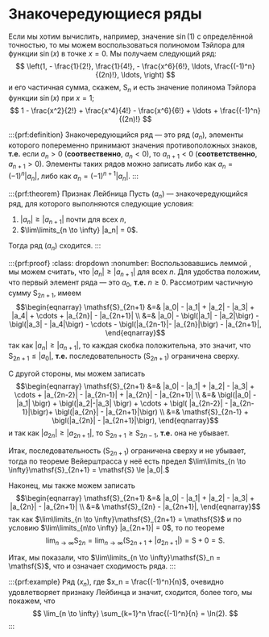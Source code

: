 # Знакочередующиеся ряды

Если мы хотим вычислить, например, значение $\sin(1)$ с определённой точностью, то мы можем воспользоваться полиномом Тэйлора для функции $\sin(x)$ в точке $x=0$. Мы получаем следующий ряд:
$$
\left(1, - \frac{1}{2!}, \frac{1}{4!}, - \frac{x^6}{6!}, \ldots, \frac{(-1)^n}{(2n)!}, \ldots, \right) 
$$
и его частичная сумма, скажем, $\mathsf{S}_n$ и есть значение полинома Тэйлора функции $\sin(x)$ при $x =1$;
$$
1 - \frac{x^2}{2!} + \frac{x^4}{4!} - \frac{x^6}{6!} + \ldots + \frac{(-1)^n}{(2n)!} 
$$

:::{prf:definition}
Знакочередующийся ряд — это ряд $(a_n)$, элементы которого попеременно принимают значения противоположных знаков, **т.е.** если $a_n>0$ (**соотвественно**, $a_n <0$), то $a_{n+1}<0$ (**соответственно**, $a_{n+1}>0$). Элементы таких рядов можно записать либо как $a_n  = (-1)^n |a_n|$, либо как $a_n = (-1)^{n+1}|a_n|$.
:::



:::{prf:theorem} Признак Лейбница
Пусть $(a_n)$ — знакочередующийся ряд, для которого выполняются следующие условия:

1. $|a_n| \ge |a_{n+1}|$ почти для всех $n$,
2. $\lim\limits_{n \to \infty} |a_n| = 0$.

Тогда ряд $(a_n)$ сходится.
:::

:::{prf:proof}
:class: dropdown
:nonumber:
Воспользовавшись леммой [](#almost_for_series), мы можем считать, что $|a_n| \ge |a_{n+1}|$ для всех $n$. Для удобства положим, что первый элемент ряда — это $a_0$, **т.е.** $n \ge 0$. Рассмотрим частичную сумму $\mathsf{S}_{2n+1}$, имеем
$$\begin{eqnarray}
\mathsf{S}_{2n+1} &=& |a_0| - |a_1| + |a_2| - |a_3| + |a_4| + \cdots  + |a_{2n}| - |a_{2n+1}| \\
&=& |a_0| - \bigl(|a_1| - |a_2|\bigr) - \bigl(|a_3| - |a_4|\bigr) - \cdots - \bigl(|a_{2n-1}|-  |a_{2n}|\bigr) - |a_{2n+1}|,
\end{eqnarray}$$
так как $|a_n| \ge |a_{n+1}|$, то каждая скобка положительна, это значит, что $\mathsf{S}_{2n+1} \le |a_0|$, **т.е.** последовательность $(\mathsf{S}_{2n+1})$ ограничена сверху.

С другой стороны, мы можем записать
$$\begin{eqnarray}
\mathsf{S}_{2n+1} &=& |a_0| - |a_1| + |a_2| - |a_3| + \cdots  + |a_{2n-2}| - |a_{2n-1}| + |a_{2n}| - |a_{2n+1}| \\
&=& \bigl(|a_0| - |a_1| \bigr) + \bigl(|a_2|-|a_3| \bigr) + \cdots + \bigl( |a_{2n-2}| - |a_{2n-1}|\bigr)+ \bigl(|a_{2n}| - |a_{2n+1}|\bigr) \\
&=& \mathsf{S}_{2n-1} + \bigl(|a_{2n}| - |a_{2n+1}|\bigr),
\end{eqnarray}$$
и так как $|a_{2n}| \ge |a_{2n+1}|$, то $\mathsf{S}_{2n+1} \ge \mathsf{S}_{2n-1}$, **т.е.** она не убывает.

Итак, последовательность $(\mathsf{S}_{2n+1})$ ограничена сверху и не убывает, тогда по теореме Вейерштрасса [](#Weierstrass) у неё есть предел $\lim\limits_{n \to \infty}\mathsf{S}_{2n+1} = \mathsf{S} \le |a_0|.$

Наконец, мы также можем записать
$$\begin{eqnarray}
\mathsf{S}_{2n+1} &=& |a_0| - |a_1| + |a_2| - |a_3| +  |a_{2n}| - |a_{2n+1}| \\
&=& \mathsf{S}_{2n}  - |a_{2n+1}|,
\end{eqnarray}$$
так как $\lim\limits_{n \to \infty}\mathsf{S}_{2n+1} = \mathsf{S}$ и по условию $\lim\limits_{n\to \infty} |a_{2n+1}| = 0$, то по теореме [](#a+b,ca,ab)
$$
\lim_{n\to \infty}\mathsf{S}_{2n}  = \lim_{n\to \infty} \left( \mathsf{S}_{2n+1} + |a_{2n+1}| \right) = \mathsf{S} + 0 = \mathsf{S}.
$$

Итак, мы показали, что $\lim\limits_{n \to \infty}\mathsf{S}_n = \mathsf{S}$, что и означает сходимость ряда.
:::

:::{prf:example}
Ряд $(x_n)$, где $x_n = \frac{(-1)^n}{n}$, очевидно удовлетворяет признаку Лейбинца и значит, сходится, более того, мы покажем, что 
$$
\lim_{n \to \infty} \sum_{k=1}^n \frac{(-1)^n}{n} = \ln(2).
$$
:::